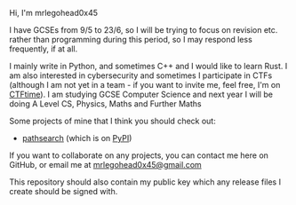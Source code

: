 Hi, I'm mrlegohead0x45

I have GCSEs from 9/5 to 23/6, so I will be trying to focus on revision etc. rather than programming during this period,
so I may respond less frequently, if at all.

I mainly write in Python, and sometimes C++ and I would like to learn Rust.
I am also interested in cybersecurity and sometimes I participate in CTFs
(although I am not yet in a team - if you want to invite me, feel free, I'm on [CTFtime](https://ctftime.org/user/108672)).
I am studying GCSE Computer Science and next year I will be doing A Level CS, Physics, Maths and Further Maths

Some projects of mine that I think you should check out:
- [pathsearch](https://github.com/mrlegohead0x45/pathsearch) (which is on [PyPI](https://pypi.org/project/pathsearch/))

If you want to collaborate on any projects, you can contact me here on GitHub, or email me at
mrlegohead0x45@gmail.com

This repository should also contain my public key which any release files I create should be signed with.
<!---
mrlegohead0x45/mrlegohead0x45 is a ✨ special ✨ repository because its `README.md` (this file) appears on your GitHub profile.
You can click the Preview link to take a look at your changes.
--->
